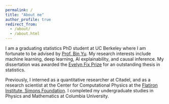 ```yaml
---
permalink: /
title: "About me"
author_profile: true
redirect_from: 
  - /about/
  - /about.html
---
```


I am a graduating statistics PhD student at UC Berkeley where I am fortunate to be advised by [Prof. Bin Yu](https://binyu.stat.berkeley.edu/). My research interests include machine learning, deep learning, AI explainability, and causal inference. My dissertation was awarded the [Evelyn Fix Prize](https://statistics.berkeley.edu/about/awards-and-honors/student-departmental-awards) for an outstanding thesis in statistics.

Previously, I interned as a quantitative researcher at Citadel, and as a research scientist at the Center for Computational Physics at the [Flatiron Institute, Simons Foundation](https://simonsfoundation.org/flatiron/). I completed my undergraduate studies in Physics and Mathematics at Columbia University.
